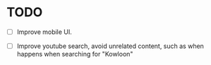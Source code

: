 # TODO

- [ ] Improve mobile UI.

- [ ]  Improve youtube search, avoid unrelated content, such as when happens when searching for "Kowloon"
